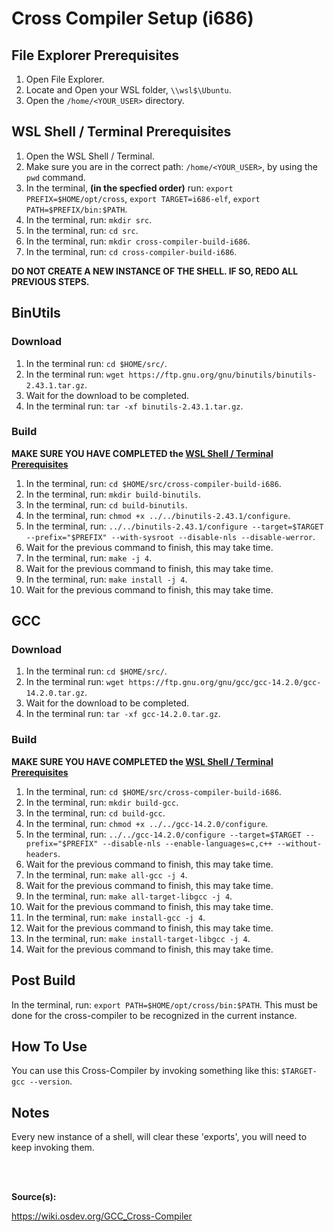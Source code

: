 <h1> Cross Compiler Setup (i686) </h1>

<h2> File Explorer Prerequisites </h2>

1. Open File Explorer.
2. Locate and Open your WSL folder, ```\\wsl$\Ubuntu```.
3. Open the ```/home/<YOUR_USER>``` directory.

<h2 id="WSLPrerequisites"> WSL Shell / Terminal Prerequisites </h2 > 

1. Open the WSL Shell / Terminal.
2. Make sure you are in the correct path: ```/home/<YOUR_USER>```, by using the ```pwd``` command.
3. In the terminal, <b>(in the specfied order)</b> run: ```export PREFIX=$HOME/opt/cross```, ```export TARGET=i686-elf```, ```export PATH=$PREFIX/bin:$PATH```.
4. In the terminal, run: ```mkdir src```.
5. In the terminal, run: ```cd src```.
6. In the terminal, run: ```mkdir cross-compiler-build-i686```.
7. In the terminal, run: ```cd cross-compiler-build-i686```.

<b>DO NOT CREATE A NEW INSTANCE OF THE SHELL. IF SO, REDO ALL PREVIOUS STEPS. </b>


<h2> BinUtils </h2>

<h3> Download </h3>

1. In the terminal run: ```cd $HOME/src/```.
2. In the terminal run: ```wget https://ftp.gnu.org/gnu/binutils/binutils-2.43.1.tar.gz```.
4. Wait for the download to be completed.
3. In the terminal run: ```tar -xf binutils-2.43.1.tar.gz```.

<h3> Build </h3>

<b> MAKE SURE YOU HAVE COMPLETED the [WSL Shell / Terminal Prerequisites](#WSLPrerequisites) </b>

1. In the terminal, run: ```cd $HOME/src/cross-compiler-build-i686```.
2. In the terminal, run: ```mkdir build-binutils```.
3. In the terminal, run: ```cd build-binutils```.
4. In the terminal, run: ```chmod +x ../../binutils-2.43.1/configure```.
5. In the terminal, run: ```../../binutils-2.43.1/configure --target=$TARGET --prefix="$PREFIX" --with-sysroot --disable-nls --disable-werror```.
6. Wait for the previous command to finish, this may take time.
7. In the terminal, run: ```make -j 4```.
8. Wait for the previous command to finish, this may take time.
9. In the terminal, run: ```make install -j 4```.
10. Wait for the previous command to finish, this may take time.

<h2> GCC </h2>

<h3> Download </h3>

1. In the terminal run: ```cd $HOME/src/```.
2. In the terminal run: ```wget https://ftp.gnu.org/gnu/gcc/gcc-14.2.0/gcc-14.2.0.tar.gz```.
4. Wait for the download to be completed.
3. In the terminal run: ```tar -xf gcc-14.2.0.tar.gz```.

<h3> Build </h3>

<b> MAKE SURE YOU HAVE COMPLETED the [WSL Shell / Terminal Prerequisites](#WSLPrerequisites) </b>

1. In the terminal, run: ```cd $HOME/src/cross-compiler-build-i686```.
2. In the terminal, run: ```mkdir build-gcc```.
3. In the terminal, run: ```cd build-gcc```.
4. In the terminal, run: ```chmod +x ../../gcc-14.2.0/configure```.
5. In the terminal, run: ```../../gcc-14.2.0/configure --target=$TARGET --prefix="$PREFIX" --disable-nls --enable-languages=c,c++ --without-headers```.
6. Wait for the previous command to finish, this may take time.
7. In the terminal, run: ```make all-gcc -j 4```. 
8. Wait for the previous command to finish, this may take time.
9. In the terminal, run: ```make all-target-libgcc -j 4```. 
10. Wait for the previous command to finish, this may take time.
11. In the terminal, run: ```make install-gcc -j 4```. 
12. Wait for the previous command to finish, this may take time.
13. In the terminal, run: ```make install-target-libgcc -j 4```. 
14. Wait for the previous command to finish, this may take time.

<h2> Post Build </h2>

In the terminal, run: ```export PATH=$HOME/opt/cross/bin:$PATH```. This must be done for the cross-compiler to be recognized in the current instance.

<h2> How To Use </h2>

You can use this Cross-Compiler by invoking something like this: ```$TARGET-gcc --version```.

<h2> Notes </h2>

Every new instance of a shell, will clear these 'exports', you will need to keep invoking them.

<br>
<br>

<b>Source(s): </b>

https://wiki.osdev.org/GCC_Cross-Compiler
